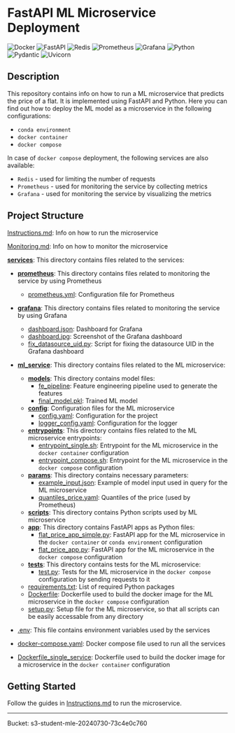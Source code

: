 # FastAPI ML Microservice Deployment
![Docker](https://img.shields.io/badge/docker-%230db7ed.svg?style=for-the-badge&logo=docker&logoColor=white)
![FastAPI](https://img.shields.io/badge/FastAPI-005571?style=for-the-badge&logo=fastapi)
![Redis](https://img.shields.io/badge/redis-%23DD0031.svg?style=for-the-badge&logo=redis&logoColor=white)
![Prometheus](https://img.shields.io/badge/Prometheus-E6522C?style=for-the-badge&logo=Prometheus&logoColor=white)
![Grafana](https://img.shields.io/badge/grafana-%23F46800.svg?style=for-the-badge&logo=grafana&logoColor=white)
![Python](https://img.shields.io/badge/python-3670A0?style=for-the-badge&logo=python&logoColor=ffdd54)
![Pydantic](https://img.shields.io/badge/Pydantic-CC0066?style=for-the-badge)
![Uvicorn](https://img.shields.io/badge/Uvicorn-223366?style=for-the-badge)


## Description

This repository contains info on how to run a ML microservice that predicts the price of a flat. It is implemented using FastAPI and Python. Here you can find out how to deploy the ML model as a microservice in the following configurations:
- `conda environment`
- `docker container`
- `docker compose`

In case of `docker compose` deployment, the following services are also available:
- `Redis` - used for limiting the number of requests
- `Prometheus` - used for monitoring the service by collecting metrics
- `Grafana` - used for monitoring the service by visualizing the metrics

## Project Structure

[Instructions.md](Instructions.md): Info on how to run the microservice

[Monitoring.md](Monitoring.md): Info on how to monitor the microservice

**[services](services)**: This directory contains files related to the services:


- **[prometheus](services/prometheus)**: This directory contains files related to monitoring the service by using Prometheus
    - [prometheus.yml](services/prometheus/prometheus.yml): Configuration file for Prometheus

- **[grafana](services/grafana)**: This directory contains files related to monitoring the service by using Grafana
    - [dashboard.json](services/grafana/dashboard.json): Dashboard for Grafana
    - [dashboard.jpg](services/grafana/dashboard.jpg): Screenshot of the Grafana dashboard
    - [fix_datasource_uid.py](services/grafana/fix_datasource_uid.py): Script for fixing the datasource UID in the Grafana dashboard

- **[ml_service](services/ml_service)**: This directory contains files related to the ML microservice:

    - **[models](services/ml_service/models)**: This directory contains model files:
        - [fe_pipeline](services/ml_service/models/fe_pipeline.pkl): Feature engineering pipeline used to generate the features
        - [final_model.pkl](services/ml_service/models/final_model.pkl): Trained ML model
    - **[config](services/ml_service/config)**: Configuration files for the ML microservice
        - [config.yaml](services/ml_service/config/config.yaml): Configuration for the project
        - [logger_config.yaml](services/ml_service/config/logger_config.yaml): Configuration for the logger
    - **[entrypoints](services/ml_service/entrypoints)**: This directory contains files related to the ML microservice entrypoints:
        - [entrypoint_single.sh](services/ml_service/entrypoints/entrypoint_single.sh): Entrypoint for the ML microservice in the `docker container` configuration
        - [entrypoint_compose.sh](services/ml_service/entrypoints/entrypoint_compose.sh): Entrypoint for the ML microservice in the `docker compose` configuration
    - **[params](services/ml_service/params)**: This directory contains necessary parameters:
        - [example_input.json](services/ml_service/params/example_input.json): Example of model input used in query for the ML microservice
        - [quantiles_price.yaml](services/ml_service/params/quantiles_price.yaml): Quantiles of the price (used by Prometheus)
    - **[scripts](services/ml_service/scripts)**: This directory contains Python scripts used by ML microservice
    - **[app](services/ml_service/app)**: This directory contains FastAPI apps as Python files:
        - [flat_price_app_simple.py](services/ml_service/app/flat_price_app_simple.py): FastAPI app for the ML microservice in the `docker container` or `conda environment` configuration
        - [flat_price_app.py](services/ml_service/app/flat_price_app.py): FastAPI app for the ML microservice in the `docker compose` configuration
    - **[tests](services/ml_service/tests)**: This directory contains tests for the ML microservice:
        - [test.py](services/ml_service/tests/test.py): Tests for the ML microservice in the `docker compose` configuration by sending requests to it
    - [requirements.txt](services/ml_service/requirements.txt): List of required Python packages
    - [Dockerfile](services/ml_service/Dockerfile): Dockerfile used to build the docker image for the ML microservice in the `docker compose` configuration
    - [setup.py](services/ml_service/setup.py): Setup file for the ML microservice, so that all scripts can be easily accessable from any directory
- [.env](services/.env): This file contains environment variables used by the services
- [docker-compose.yaml](services/docker-compose.yaml): Docker compose file used to run all the services
- [Dockerfile_single_service](services/Dockerfile_single_service): Dockerfile used to build the docker image for a microservice in the `docker container` configuration

## Getting Started

Follow the guides in [Instructions.md](Instructions.md) to run the microservice.

---

Bucket: s3-student-mle-20240730-73c4e0c760